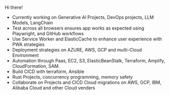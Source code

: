 Hi there!

- Currently working on Generative AI Projects, DevOps projects, LLM Models, LangChain
- Test across all browsers ensures app works as expected using Playwright, and GitHub workflows
- Use Service Worker and ElasticCache to enhance user experience with PWA strategies
- Deployment strategies on AZURE, AWS, GCP and multi-Cloud Environment
- Automation through Paas, EC2, S3, ElasticBeanStalk, Terraform, Amplify, CloudFormation, SAM.
- Build CICD with terraform, Ansible 
- Rust Projects, concurrency programming, memory safety
- Collaborate on Projects and CICD Cloud migrations on AWS, GCP, IBM, Alibaba Cloud and other Cloud venders


<!--
**sierratrading/sierratrading** is a ✨ _special_ ✨ repository because its `README.md` (this file) appears on your GitHub profile.

